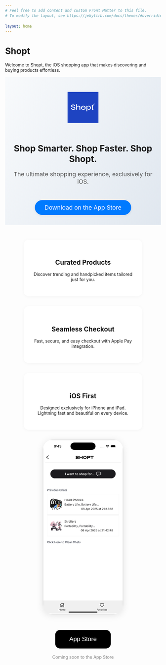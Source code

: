 ```yaml
---
# Feel free to add content and custom Front Matter to this file.
# To modify the layout, see https://jekyllrb.com/docs/themes/#overriding-theme-defaults

layout: home
---
```


# Shopt

Welcome to Shopt, the iOS shopping app that makes discovering and buying products effortless.

<div class="hero">
  <img src="/assets/shopt-logo.png" alt="Shopt app logo" class="app-logo">
  <h1>Shop Smarter. Shop Faster. Shop Shopt.</h1>
  <p class="subtitle">The ultimate shopping experience, exclusively for iOS.</p>
  <a href="#download" class="cta-btn">Download on the App Store</a>
</div>

<div class="features">
  <div class="feature">
    <h2>Curated Products</h2>
    <p>Discover trending and handpicked items tailored just for you.</p>
  </div>
  <div class="feature">
    <h2>Seamless Checkout</h2>
    <p>Fast, secure, and easy checkout with Apple Pay integration.</p>
  </div>
  <div class="feature">
    <h2>iOS First</h2>
    <p>Designed exclusively for iPhone and iPad. Lightning fast and beautiful on every device.</p>
  </div>
</div>

<div class="app-preview">
  <img src="/assets/shopt-app-preview.png" alt="Shopt app preview" class="app-screenshot">
</div>

<div id="download" class="download-section">
  <a href="#" class="app-store-badge">
    <img src="/assets/app-store-badge.svg" alt="Download on the App Store">
  </a>
  <p class="note">Coming soon to the App Store</p>
</div>

<style>
.hero {
  text-align: center;
  padding: 3rem 1rem 2rem 1rem;
  background: linear-gradient(120deg, #f8fafc 0%, #e0e7ef 100%);
}
.app-logo {
  width: 100px;
  margin-bottom: 1.5rem;
}
.cta-btn {
  display: inline-block;
  margin-top: 1.5rem;
  padding: 0.75rem 2rem;
  background: #007aff;
  color: #fff;
  border-radius: 2rem;
  font-size: 1.2rem;
  text-decoration: none;
  box-shadow: 0 2px 8px rgba(0,0,0,0.08);
  transition: background 0.2s;
}
.cta-btn:hover {
  background: #005ecb;
}
.subtitle {
  color: #555;
  font-size: 1.2rem;
  margin-bottom: 1.5rem;
}
.features {
  display: flex;
  flex-wrap: wrap;
  justify-content: center;
  gap: 2rem;
  margin: 3rem 0 2rem 0;
}
.feature {
  background: #fff;
  border-radius: 1rem;
  box-shadow: 0 2px 12px rgba(0,0,0,0.04);
  padding: 2rem;
  max-width: 320px;
  flex: 1 1 250px;
  text-align: center;
}
.app-preview {
  text-align: center;
  margin: 2rem 0;
}
.app-screenshot {
  width: 260px;
  border-radius: 2rem;
  box-shadow: 0 4px 24px rgba(0,0,0,0.10);
}
.download-section {
  text-align: center;
  margin: 3rem 0 2rem 0;
}
.app-store-badge img {
  width: 180px;
}
.note {
  color: #888;
  margin-top: 1rem;
}
@media (max-width: 900px) {
  .features {
    flex-direction: column;
    gap: 1.5rem;
  }
}
</style>
